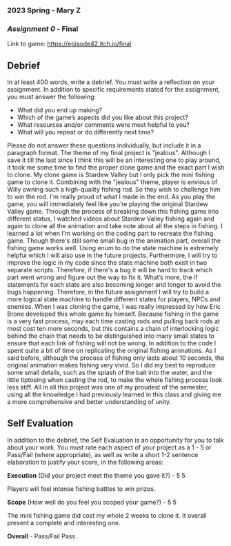 ### **2023 Spring** - Mary Z
### *Assignment 0* - Final
Link to game: https://episode42.itch.io/final


## **Debrief**
In at least 400 words, write a debrief. You must write a reflection on your assignment. In addition to specific requirements stated for the assignment, you must answer the following:

- What did you end up making?
- Which of the game’s aspects did you like about this project?
- What resources and/or comments were most helpful to you?
- What will you repeat or do differently next time?

Please do not answer these questions individually, but include it in a paragraph format.
The theme of my final project is "jealous". Although I save it till the last since I think this will be an interesting one to play around, it took me some time to find the proper clone game and 
the exact part I wish to clone. My clone game is Stardew Valley but I only pick the mini fishing game to clone it. Combining with the "jealous" theme, player is envious of Willy owning such a 
high-quality fishing rod. So they wish to challenge him to win the rod. I'm really proud of what I made in the end. As you play the game, you will immediately feel like you’re playing the original 
Stardew Valley game. Through the process of breaking down this fishing game into different status, I 
watched videos about Stardew Valley fishing again and again to clone all the animation and take note about all the steps in fishing.
I learned a lot when I'm working on the coding part to recreate the fishing game. Though there's still some small bug in the animation part, overall the fishing game works well. 
Using enum to do the state machine is extremely helpful which I will also use in the future projects. Furthermore, I will try to improve the logic in my code since the state machine both exist 
in two separate scripts. Therefore, if there's a bug it will be hard to track which part went wrong and figure out the way to fix it. What’s more, the if statements for each state are also becoming 
longer and longer to avoid the bugs happening. Therefore, in the future assignment I will try to build a more logical state machine to handle different states for players, NPCs and enemies. When I was cloning the game, 
I was really impressed by how Eric Brone developed this whole game by himself. Because fishing in the game is a very fast  process, may each time casting rods and pulling back rods at most cost ten more seconds, but this 
contains a chain of interlocking logic behind the chain that needs to be distinguished into many small states to ensure that each link of fishing will not be wrong. In addition to the code I spent quite a bit of time on replicating 
the original fishing animations. As I said before, although the process of fishing only lasts about 10 seconds, the original animation makes fishing very vivid. So I did my best to reproduce some small details, such as the splash 
of the bait into the water, and the little tiptoeing when casting the rod, to make the whole fishing process look less stiff.
All in all this project was one of my proudest of the semester, using all the knowledge I had previously learned in this class and giving me a more comprehensive and better understanding of unity.







## **Self Evaluation**
In addition to the debrief, the Self Evaluation is an opportunity for you to talk about your work. You must rate each aspect of your project as a 1 - 5 or Pass/Fail (where appropriate), as well as write a short 1-2 sentence elaboration to justify your score, in the following areas:


**Execution** (Did your project meet the theme you gave it?) - 5
5

Players will feel intense fishing battles to win prizes.


**Scope** (How well do you feel you scoped your game?) - 5
5

The mini fishing game did cost my whole 2 weeks to clone it. It overall present a complete and interesting one. 



**Overall** - Pass/Fail
Pass

